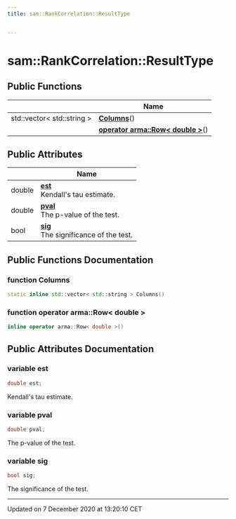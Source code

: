 ```yaml
---
title: sam::RankCorrelation::ResultType


---
```


# sam::RankCorrelation::ResultType



















## Public Functions

|                | Name           |
| -------------- | -------------- |
| std::vector< std::string > | **[Columns](/doxygen/Classes/structsam_1_1_rank_correlation_1_1_result_type/#function-columns)**()  |
|  | **[operator arma::Row< double >](/doxygen/Classes/structsam_1_1_rank_correlation_1_1_result_type/#function-operator-armarow<-double->)**()  |


## Public Attributes

|                | Name           |
| -------------- | -------------- |
| double | **[est](/doxygen/Classes/structsam_1_1_rank_correlation_1_1_result_type/#variable-est)** <br>Kendall's tau estimate.  |
| double | **[pval](/doxygen/Classes/structsam_1_1_rank_correlation_1_1_result_type/#variable-pval)** <br>The p-value of the test.  |
| bool | **[sig](/doxygen/Classes/structsam_1_1_rank_correlation_1_1_result_type/#variable-sig)** <br>The significance of the test.  |














## Public Functions Documentation

### function Columns

```cpp
static inline std::vector< std::string > Columns()
```





























### function operator arma::Row< double >

```cpp
inline operator arma::Row< double >()
```































## Public Attributes Documentation

### variable est

```cpp
double est;
```

Kendall's tau estimate. 




























### variable pval

```cpp
double pval;
```

The p-value of the test. 




























### variable sig

```cpp
bool sig;
```

The significance of the test. 
































-------------------------------

Updated on  7 December 2020 at 13:20:10 CET